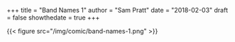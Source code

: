 +++
title = "Band Names 1"
author = "Sam Pratt"
date = "2018-02-03"
draft = false
showthedate = true
+++

{{< figure src="/img/comic/band-names-1.png" >}}
